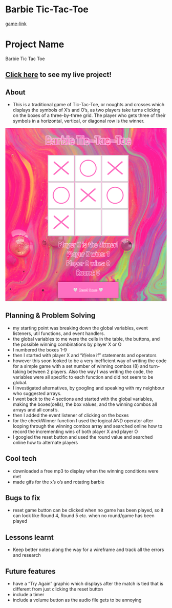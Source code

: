 # Barbie Tic-Tac-Toe
[game-link](https://mauzzah.github.io/Tic-Tac-Toe/)

# Project Name
Barbie Tic Tac Toe

## [Click here](#) to see my live project!

## About
- This is a traditional game of Tic-Tac-Toe, or noughts and crosses which displays the symbols of X’s and O’s, as two players take turns clicking on the boxes of a three-by-three grid. The player who gets three of their symbols in a horizontal, vertical, or diagonal row is the winner.

![Screenshot](/assets/Barbie-Tic-Tac-Toe.png)

## Planning & Problem Solving
- my starting point was breaking down the global variables, event listeners, util functions, and event handlers.  
- the global variables to me were the cells in the table, the buttons, and the possible winning combinations by player X or O
- I numbered the boxes 1-9
- then I started with player X and “if/else if” statements and operators
- however this soon looked to be a very inefficient way of writing the code for a simple game with a set number of winning combos (8) and turn-taking between 2 players. Also the way I was writing the code, the variables were all specific to each function and did not seem to be global.
- I investigated alternatives, by googling and speaking with my neighbour who suggested arrays. 
- I went back to the 4 sections and started with the global variables, making the boxes(cells), the box values, and the winning combos all arrays and all const’s.
- then I added the event listener of clicking on the boxes
- for the checkWinner function I used the logical AND operator after looping through the winning combos array and searched online how to record the incrementing wins of both player X and player O
- I googled the reset button and used the round value and searched online how to alternate players


## Cool tech
- downloaded a free mp3 to display when the winning conditions were met
- made gifs for the x’s o’s and rotating barbie


## Bugs to fix
- reset game button can be clicked when no game has been played, so it can look like Round 4, Round 5 etc. when no round/game has been played

## Lessons learnt
- Keep better notes along the way for a  wireframe and track all the errors and research 

## Future features
- have a “Try Again” graphic which displays after the match is tied that is different from just clicking the reset button
- include a timer
- include a volume button as the audio file gets to be annoying














